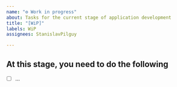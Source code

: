 ```yaml
---
name: "⚙️ Work in progress"
about: Tasks for the current stage of application development
title: "[WiP]"
labels: WiP
assignees: StanislavPilguy

---
```


## At this stage, you need to do the following
- [ ] ...
